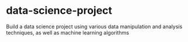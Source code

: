 # data-science-project
Build a data science project using various data manipulation and analysis techniques, as well as machine learning algorithms
